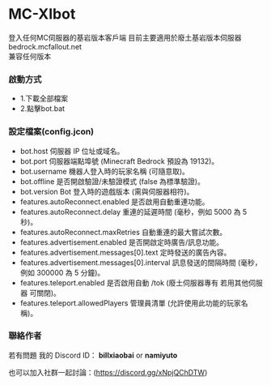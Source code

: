 # MC-XIbot
登入任何MC伺服器的基岩版本客戶端
目前主要適用於廢土基岩版本伺服器
bedrock.mcfallout.net  
兼容任何版本

### 啟動方式
* 1.下載全部檔案  
* 2.點擊bot.bat

 
### 設定檔案(config.jcon)
* bot.host	伺服器 IP 位址或域名。  
* bot.port	伺服器端點埠號 (Minecraft Bedrock 預設為 19132)。  
* bot.username	機器人登入時的玩家名稱 (可隨意取)。  
* bot.offline	是否開啟驗證/未驗證模式 (false 為標準驗證)。  
* bot.version	Bot 登入時的遊戲版本 (需與伺服器相符)。  
* features.autoReconnect.enabled	是否啟用自動重連功能。  
* features.autoReconnect.delay	重連的延遲時間 (毫秒，例如 5000 為 5 秒)。  
* features.autoReconnect.maxRetries	自動重連的最大嘗試次數。  
* features.advertisement.enabled	是否開啟定時廣告/訊息功能。  
* features.advertisement.messages[0].text	定時發送的廣告內容。  
* features.advertisement.messages[0].interval	訊息發送的間隔時間 (毫秒，例如 300000 為 5 分鐘)。  
* features.teleport.enabled	是否啟用自動 /tok (廢土伺服器專有 若用其他伺服器 可關閉)。  
* features.teleport.allowedPlayers	管理員清單 (允許使用此功能的玩家名稱)。  

### 聯絡作者
若有問題 我的 Discord ID： **billxiaobai** or **namiyuto**

也可以加入社群一起討論：(https://discord.gg/xNpjQChDTW)
